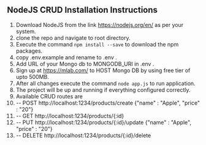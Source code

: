 ## NodeJS CRUD Installation Instructions

1. Download NodeJS from the link https://nodejs.org/en/ as per your system.
2. clone the repo and navigate to root directory.
3. Execute the command `npm install --save` to download the npm packages.
4. copy .env.example and rename to .env .
5. Add URL of your Mongo db to MONGODB_URI in .env .
6. Sign up at https://mlab.com/ to HOST Mongo DB by using free tier of upto 500MB.
7. After all changes execute the command `node app.js` to run application.
8. The project will be up and running if everything configured correctly.
9. Available CRUD routes are
10. -- POST http://localhost:1234/products/create {"name" : "Apple", "price" : "20"}
11. -- GET http://localhost:1234/products/{:id}
12. -- PUT http://localhost:1234/products/{:id}/update {"name" : "Apple", "price" : "20"}
13. -- DELETE http://localhost:1234/products/{:id}/delete